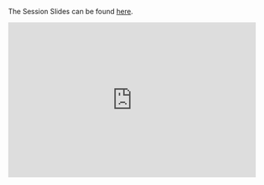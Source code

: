 The Session Slides can be found [here](https://docs.google.com/presentation/d/1WSic5OQxwPU3nXuAxeX7RJEyFEuFiH5bmJX8nsviv0Q/edit?usp=sharing).

<iframe width="100%" height="315" src="https://www.youtube.com/embed/t4mTeqZ8YZk?list=PLKub218pIBvER9BC5wK6FH8YhmTtsZN2G" title="YouTube video player" frameborder="0" allow="accelerometer; autoplay; clipboard-write; encrypted-media; gyroscope; picture-in-picture" allowfullscreen></iframe>